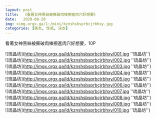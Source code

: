 ```yaml
---
layout: post
title:  《看著女神黑絲被撕破肉棒擦進肉穴好想要》
date:   2020-08-20
img: ximg.orgx.ga/1:/mini/kznshsbsprbcjrbhxy.jpg
categories: [美女, 性感, 泳衣]
---
```


看著女神黑絲被撕破肉棒擦進肉穴好想要，10P

![琉晶坊](http://imgx.orgx.ga/ld/kznshsbsprbcjrbhxy/001.jpg ''琉晶坊'') <br>
![琉晶坊](http://imgx.orgx.ga/ld/kznshsbsprbcjrbhxy/002.jpg ''琉晶坊'') <br>
![琉晶坊](http://imgx.orgx.ga/ld/kznshsbsprbcjrbhxy/003.jpg ''琉晶坊'') <br>
![琉晶坊](http://imgx.orgx.ga/ld/kznshsbsprbcjrbhxy/004.jpg ''琉晶坊'') <br>
![琉晶坊](http://imgx.orgx.ga/ld/kznshsbsprbcjrbhxy/005.jpg ''琉晶坊'') <br>
![琉晶坊](http://imgx.orgx.ga/ld/kznshsbsprbcjrbhxy/006.jpg ''琉晶坊'') <br>
![琉晶坊](http://imgx.orgx.ga/ld/kznshsbsprbcjrbhxy/007.jpg ''琉晶坊'') <br>
![琉晶坊](http://imgx.orgx.ga/ld/kznshsbsprbcjrbhxy/008.jpg ''琉晶坊'') <br>
![琉晶坊](http://imgx.orgx.ga/ld/kznshsbsprbcjrbhxy/009.jpg ''琉晶坊'') <br>
![琉晶坊](http://imgx.orgx.ga/ld/kznshsbsprbcjrbhxy/010.jpg ''琉晶坊'') <br>

